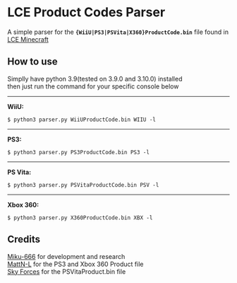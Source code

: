 # LCE Product Codes Parser

A simple parser for the **`{WiiU|PS3|PSVita|X360}ProductCode.bin`** file found in [LCE Minecraft](https://minecraft.fandom.com/wiki/Legacy_Console_Edition)

## How to use

Simplly have python 3.9(tested on 3.9.0 and 3.10.0) installed\
then just run the command for your specific console below
***
**WiiU:**
```shell
$ python3 parser.py WiiUProductCode.bin WIIU -l
```
***
**PS3:**
```shell
$ python3 parser.py PS3ProductCode.bin PS3 -l
```
***
**PS Vita:**
```shell
$ python3 parser.py PSVitaProductCode.bin PSV -l
```
***
**Xbox 360:**
```shell
$ python3 parser.py X360ProductCode.bin XBX -l
```

## Credits
[Miku-666](https://github.com/NessieHax) for development and research\
[MattN-L](https://github.com/MattN-L) for the PS3 and Xbox 360 Product file\
[Sky Forces](https://www.youtube.com/channel/UCm722l973UuiSpcEzNC952A) for the PSVitaProduct.bin file